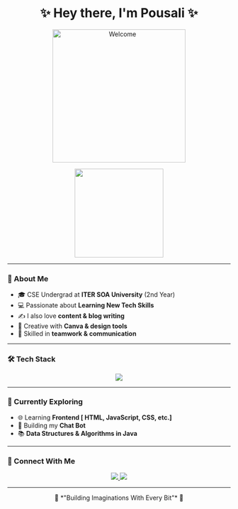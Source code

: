 <h1 align="center">✨ Hey there, I'm Pousali ✨</h1>
<p align="center">
  <img src="https://media.giphy.com/media/paTz7UZbPfTZFRYnnB/giphy.gif" alt="Welcome" width="300"/>
</p>
<p align="center">
  <img src="https://i.pinimg.com/originals/6f/ed/3e/6fed3efb2f36e8e1c3c2a4f8c046ebd0.gif" width="200px">
</p>

---

### 🌸 About Me
- 🎓 CSE Undergrad at **ITER SOA University** (2nd Year)  
- 💻 Passionate about **Learning New Tech Skills**  
- ✍️ I also love **content & blog writing**  
- 🎨 Creative with **Canva & design tools**  
- 🤝 Skilled in **teamwork & communication**  

---

### 🛠️ Tech Stack
<p align="center">
  <img src="https://skillicons.dev/icons?i=html,css,js,python,java,tailwind,github,vscode,eclipse" />
</p>

---

### 🌿 Currently Exploring
- 🌐 Learning **Frontend [ HTML, JavaScript, CSS, etc.]** 
- 🎨 Building my **Chat Bot**  
- 📚 **Data Structures & Algorithms in Java**  

---

### 🌸 Connect With Me
<p align="center">
  <a href="https://www.linkedin.com/in/pousali-dolai-b8971a344/">
    <img src="https://img.shields.io/badge/LinkedIn-%23f5f5f5.svg?&style=for-the-badge&logo=linkedin&logoColor=0A66C2" />
  </a>
  <a href="mailto:pousalidolai59@gmail.com">
    <img src="https://img.shields.io/badge/Gmail-%23f5f5f5.svg?&style=for-the-badge&logo=gmail&logoColor=D14836" />
  </a>
</p>

---

<p align="center">🌷 *"Building Imaginations With Every Bit"* 🌷</p>
